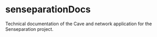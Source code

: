 senseparationDocs
=================

Technical documentation of the Cave and network application for the Senseparation project.
